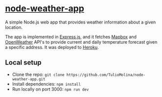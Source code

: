 # [node-weather-app](http://tm-weather-application.herokuapp.com/)
A simple Node.js web app that provides weather information about a given location.

The app is implemented in [Express.js](https://expressjs.com/), and it fetches [Mapbox](https://www.mapbox.com/) and [OpenWeather](https://openweathermap.org/) API's to provide current and daily temperature forecast given a specific address. It was deployed to [Heroku](https://devcenter.heroku.com/).

## Local setup
- Clone the repo: `git clone https://github.com/TulioMolina/node-weather-app.git`
- Install dependencies: `npm install`
- Run locally on port 3000: `npm run dev`
